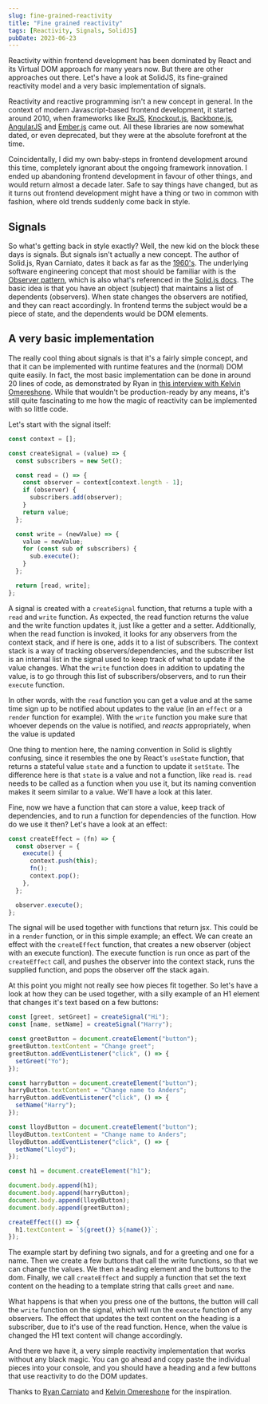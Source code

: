 ```yaml
---
slug: fine-grained-reactivity
title: "Fine grained reactivity"
tags: [Reactivity, Signals, SolidJS]
pubDate: 2023-06-23
---
```


Reactivity within frontend development has been dominated by React and its Virtual DOM approach for many years now. But there are other approaches out there. Let's have a look at SolidJS, its fine-grained reactivity model and a very basic implementation of signals.

Reactivity and reactive programming isn't a new concept in general. In the context of modern Javascript-based frontend development, it started around 2010, when frameworks like [RxJS](https://rxjs.dev/), [Knockout.js](https://knockoutjs.com/), [Backbone.js](https://backbonejs.org/), [AngularJS](https://angularjs.org/) and [Ember.js](https://emberjs.com/) came out. All these libraries are now somewhat dated, or even deprecated, but they were at the absolute forefront at the time.

Coincidentally, I did my own baby-steps in frontend development around this time, completely ignorant about the ongoing framework innovation. I ended up abandoning frontend development in favour of other things, and would return almost a decade later. Safe to say things have changed, but as it turns out frontend development might have a thing or two in common with fashion, where old trends suddenly come back in style.

## Signals

So what's getting back in style exactly? Well, the new kid on the block these days is signals. But signals isn't actually a new concept. The author of Solid.js, Ryan Carniato, dates it back as far as the [1960's](https://dev.to/this-is-learning/the-evolution-of-signals-in-javascript-8ob). The underlying software engineering concept that most should be familiar with is the [Observer pattern](https://en.wikipedia.org/wiki/Observer_pattern), which is also what's referenced in the [Solid.js docs](https://www.solidjs.com/guides/reactivity#introducing-primitives). The basic idea is that you have an object (subject) that maintains a list of dependents (observers). When state changes the observers are notified, and they can react accordingly. In frontend terms the subject would be a piece of state, and the dependents would be DOM elements.

## A very basic implementation

The really cool thing about signals is that it's a fairly simple concept, and that it can be implemented with runtime features and the (normal) DOM quite easily. In fact, the most basic implementation can be done in around 20 lines of code, as demonstrated by Ryan in [this interview with Kelvin Omereshone](https://www.youtube.com/watch?v=N-Y32BqhoYQ&ab_channel=KelvinOmereshone). While that wouldn't be production-ready by any means, it's still quite fascinating to me how the magic of reactivity can be implemented with so little code.

Let's start with the signal itself:

```javascript
const context = [];

const createSignal = (value) => {
  const subscribers = new Set();

  const read = () => {
    const observer = context[context.length - 1];
    if (observer) {
      subscribers.add(observer);
    }
    return value;
  };

  const write = (newValue) => {
    value = newValue;
    for (const sub of subscribers) {
      sub.execute();
    }
  };

  return [read, write];
};
```

A signal is created with a `createSignal` function, that returns a tuple with a `read` and `write` function. As expected, the read function returns the value and the write function updates it, just like a getter and a setter. Additionally, when the read function is invoked, it looks for any observers from the context stack, and if here is one, adds it to a list of subscribers. The context stack is a way of tracking observers/dependencies, and the subscriber list is an internal list in the signal used to keep track of what to update if the value changes. What the `write` function does in addition to updating the value, is to go through this list of subscribers/observers, and to run their `execute` function.

In other words, with the `read` function you can get a value and at the same time sign up to be notified about updates to the value (in an `effect` or a `render` function for example). With the `write` function you make sure that whoever depends on the value is notified, and _reacts_ appropriately, when the value is updated

One thing to mention here, the naming convention in Solid is slightly confusing, since it resembles the one by React's `useState` function, that returns a stateful value `state` and a function to update it `setState`. The difference here is that `state` is a value and not a function, like `read` is. `read` needs to be called as a function when you use it, but its naming convention makes it seem similar to a value. We'll have a look at this later.

Fine, now we have a function that can store a value, keep track of dependencies, and to run a function for dependencies of the function. How do we use it then? Let's have a look at an effect:

```javascript
const createEffect = (fn) => {
  const observer = {
    execute() {
      context.push(this);
      fn();
      context.pop();
    },
  };

  observer.execute();
};
```

The signal will be used together with functions that return jsx. This could be in a `render` function, or in this simple example; an effect. We can create an effect with the `createEffect` function, that creates a new observer (object with an execute function). The execute function is run once as part of the `createEffect` call, and pushes the observer into the context stack, runs the supplied function, and pops the observer off the stack again.

At this point you might not really see how pieces fit together. So let's have a look at how they can be used together, with a silly example of an H1 element that changes it's text based on a few buttons:

```javascript
const [greet, setGreet] = createSignal("Hi");
const [name, setName] = createSignal("Harry");

const greetButton = document.createElement("button");
greetButton.textContent = "Change greet";
greetButton.addEventListener("click", () => {
  setGreet("Yo");
});

const harryButton = document.createElement("button");
harryButton.textContent = "Change name to Anders";
harryButton.addEventListener("click", () => {
  setName("Harry");
});

const lloydButton = document.createElement("button");
lloydButton.textContent = "Change name to Anders";
lloydButton.addEventListener("click", () => {
  setName("Lloyd");
});

const h1 = document.createElement("h1");

document.body.append(h1);
document.body.append(harryButton);
document.body.append(lloydButton);
document.body.append(greetButton);

createEffect(() => {
  h1.textContent = `${greet()} ${name()}`;
});
```

The example start by defining two signals, and for a greeting and one for a name. Then we create a few buttons that call the write functions, so that we can change the values. We then a heading element and the buttons to the dom. Finally, we call `createEffect` and supply a function that set the text content on the heading to a template string that calls `greet` and `name`.

What happens is that when you press one of the buttons, the button will call the `write` function on the signal, which will run the `execute` function of any observers. The effect that updates the text content on the heading is a subscriber, due to it's use of the read function. Hence, when the value is changed the H1 text content will change accordingly.

And there we have it, a very simple reactivity implementation that works without any black magic. You can go ahead and copy paste the individual pieces into your console, and you should have a heading and a few buttons that use reactivity to do the DOM updates.

Thanks to [Ryan Carniato](https://twitter.com/RyanCarniato) and [Kelvin Omereshone](https://twitter.com/Dominus_Kelvin) for the inspiration.
